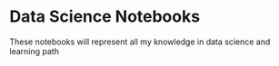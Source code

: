 # Data Science Notebooks
These notebooks will represent all my knowledge in data science and learning path 
